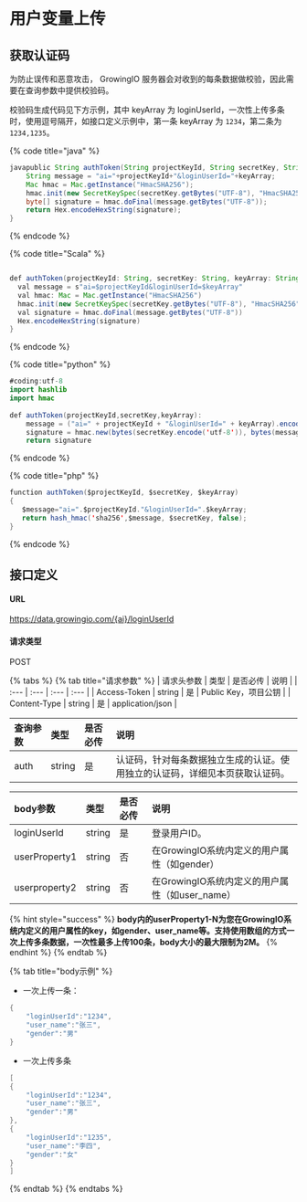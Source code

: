# 用户变量上传

## 获取认证码

为防止误传和恶意攻击， GrowingIO 服务器会对收到的每条数据做校验，因此需要在查询参数中提供校验码。

校验码生成代码见下方示例，其中 keyArray 为 loginUserId，一次性上传多条时，使用逗号隔开，如接口定义示例中，第一条 keyArray 为 `1234`，第二条为 `1234,1235`。

{% code title="java" %}
```java
javapublic String authToken(String projectKeyId, String secretKey, String keyArray) throws Exception {
    String message = "ai="+projectKeyId+"&loginUserId="+keyArray;
    Mac hmac = Mac.getInstance("HmacSHA256");
    hmac.init(new SecretKeySpec(secretKey.getBytes("UTF-8"), "HmacSHA256"));
    byte[] signature = hmac.doFinal(message.getBytes("UTF-8"));
    return Hex.encodeHexString(signature);
}
```
{% endcode %}

{% code title="Scala" %}
```java

def authToken(projectKeyId: String, secretKey: String, keyArray: String): String = {
  val message = s"ai=$projectKeyId&loginUserId=$keyArray"
  val hmac: Mac = Mac.getInstance("HmacSHA256")
  hmac.init(new SecretKeySpec(secretKey.getBytes("UTF-8"), "HmacSHA256"))
  val signature = hmac.doFinal(message.getBytes("UTF-8"))
  Hex.encodeHexString(signature)
}
```
{% endcode %}

{% code title="python" %}
```java
#coding:utf-8 
import hashlib
import hmac
​
def authToken(projectKeyId,secretKey,keyArray):
    message = ("ai=" + projectKeyId + "&loginUserId=" + keyArray).encode('utf-8')
    signature = hmac.new(bytes(secretKey.encode('utf-8')), bytes(message), digestmod=hashlib.sha256).hexdigest()
    return signature
```
{% endcode %}

{% code title="php" %}
```java
function authToken($projectKeyId, $secretKey, $keyArray)
{
   $message="ai=".$projectKeyId."&loginUserId=".$keyArray;
   return hash_hmac('sha256',$message, $secretKey, false);
}
```
{% endcode %}

## 接口定义

#### URL

https://data.growingio.com/{ai}/loginUserId

#### 请求类型

POST

{% tabs %}
{% tab title="请求参数" %}
| 请求头参数 | 类型 | 是否必传 | 说明 |
| :--- | :--- | :--- | :--- |
| Access-Token | string | 是 | Public Key，项目公钥 |
| Content-Type | string | 是 | application/json |

| 查询参数 | 类型 | 是否必传 | 说明 |
| :--- | :--- | :--- | :--- |
| auth | string | 是 | 认证码，针对每条数据独立生成的认证。使用独立的认证码，详细见本页获取认证码。 |

| body参数 | 类型 | 是否必传 | 说明 |
| :--- | :--- | :--- | :--- |
| loginUserId | string | 是 | 登录用户ID。 |
| userProperty1 | string | 否 | 在GrowingIO系统内定义的用户属性（如gender） |
| userproperty2 | string | 否 | 在GrowingIO系统内定义的用户属性（如user\_name） |

{% hint style="success" %}
**body内的userProperty1-N为您在GrowingIO系统内定义的用户属性的key，如gender、user\_name等。支持使用数组的方式一次上传多条数据，一次性最多上传100条，body大小的最大限制为2M。**
{% endhint %}
{% endtab %}

{% tab title="body示例" %}
* 一次上传一条：

```java
{
    "loginUserId":"1234",
    "user_name":"张三",
    "gender":"男"
}
```

* 一次上传多条

```java
[
{
    "loginUserId":"1234",
    "user_name":"张三",
    "gender":"男"
},
{
    "loginUserId":"1235",
    "user_name":"李四",
    "gender":"女"
}
]
```
{% endtab %}
{% endtabs %}







